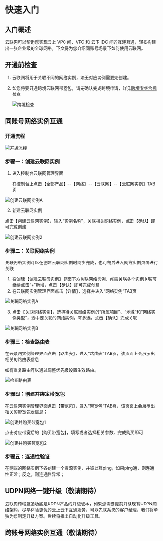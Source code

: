 # 快速入门

## 入门概述

云联网可以帮助您实现云上 VPC 间、VPC 和 云下 IDC 间的互连互通，轻松构建出一张企业级的全球网络。下文将为您介绍同账号场景下如何使用云联网。

## 开通前检查

1. 云联网将用于关联不同的网络实例，如无对应实例需要先创建。

2. 如您将要开通跨境云联网带宽包，请先确认完成跨境申请，详见[跨境专线合规检查](https://docs.ucloud.cn/crossborder/README)

   ![跨境检查](D:\ina.li\云联网\20241028\images\跨境检查.png)

## 同账号网络实例互通

### 开通流程

![开通流程](D:\ina.li\云联网\20240228\images\开通流程.png)



### 步骤一：创建云联网实例

1. 进入控制台云联网管理界面

   在控制台上点击【全部产品】--【网络】--【云联网】--【云联网实例】TAB页

![创建云联网实例A](D:\ina.li\云联网\20241028\images\创建云联网实例A.png)

2. 新建云联网实例

点击【创建云联网实例】，输入“实例名称”，关联相关网络实例，点击【确认】即可完成创建

![创建云联网实例2](D:/ina.li/云联网/旧/ugn-master/images/创建云联网实例2.png)



### 步骤二：关联网络实例

关联网络实例可以在创建云联网实例时同步完成，也可稍后进入网络实例页面进行关联

1. 在创建【创建云联网实例】界面下方关联网络实例，如需关联多个实例关联可继续点击“+”新增，点击【确认】即可完成创建
2. 在云联网实例管理界面点击【详情】，选择并进入“网络实例”TAB页

![关联网络实例A](D:\ina.li\云联网\20241028\images\关联网络实例A.png)

3. 点击【关联网络实例】，选择待关联网络实例的“所属项目”、“地域”和“网络实例类型”，选中要关联的网络实例，可多选。点击【确认】完成关联

![关联网络实例B](D:\ina.li\云联网\20241028\images\关联网络实例B.png)



### 步骤三：检查路由表

在云联网实例管理界面点击【路由表】，进入“路由表”TAB页，该页面上会展示出相关的路由表信息

如有重复路由可以通过调整优先级设置生效路由。

![检查路由表](D:\ina.li\云联网\20241028\images\检查路由表.png)

### 步骤四：创建并绑定带宽包

在云联网实例管理界面点击【带宽包】，进入“带宽包”TAB页，该页面上会展示出相关的带宽包表信息；

![创建并购买带宽包1](D:\ina.li\云联网\20241028\images\创建并购买带宽包1.png)

点击对应带宽后的【购买带宽包】，填写或者选择相关参数，完成购买即可

![创建并购买带宽包2](D:\ina.li\云联网\20241028\images\创建并购买带宽包2.png)



### 步骤五：连通性验证

在两端的网络实例下各创建一个资源实例，并彼此互ping，如果ping通，则连通性正常；反之，则连通性异常；

## UDPN**网络一键升级（敬请期待）**

云联网跨域互通功能是UDPN产品的升级版本，如果您需要提前升级现有UDPN网络架构，尽早体验更优的云上云下互通服务，可以先联系您的客户经理，我们将单独为您制定升级方案。后续将推出自动化升级工具。

## **跨账号网络实例互通（敬请期待）**

